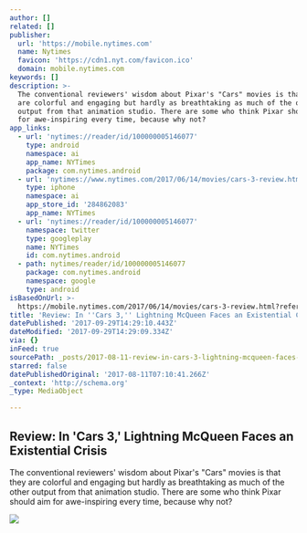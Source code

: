 ```yaml
---
author: []
related: []
publisher:
  url: 'https://mobile.nytimes.com'
  name: Nytimes
  favicon: 'https://cdn1.nyt.com/favicon.ico'
  domain: mobile.nytimes.com
keywords: []
description: >-
  The conventional reviewers' wisdom about Pixar's "Cars" movies is that they
  are colorful and engaging but hardly as breathtaking as much of the other
  output from that animation studio. There are some who think Pixar should aim
  for awe-inspiring every time, because why not?
app_links:
  - url: 'nytimes://reader/id/100000005146077'
    type: android
    namespace: ai
    app_name: NYTimes
    package: com.nytimes.android
  - url: 'nytimes://www.nytimes.com/2017/06/14/movies/cars-3-review.html'
    type: iphone
    namespace: ai
    app_store_id: '284862083'
    app_name: NYTimes
  - url: 'nytimes://reader/id/100000005146077'
    namespace: twitter
    type: googleplay
    name: NYTimes
    id: com.nytimes.android
  - path: nytimes/reader/id/100000005146077
    package: com.nytimes.android
    namespace: google
    type: android
isBasedOnUrl: >-
  https://mobile.nytimes.com/2017/06/14/movies/cars-3-review.html?referrer=google_kp&referer=https://www.google.com/
title: 'Review: In ''Cars 3,'' Lightning McQueen Faces an Existential Crisis'
datePublished: '2017-09-29T14:29:10.443Z'
dateModified: '2017-09-29T14:29:09.334Z'
via: {}
inFeed: true
sourcePath: _posts/2017-08-11-review-in-cars-3-lightning-mcqueen-faces-an-existential.md
starred: false
datePublishedOriginal: '2017-08-11T07:10:41.266Z'
_context: 'http://schema.org'
_type: MediaObject

---
```

<article style=""><h1>Review: In 'Cars 3,' Lightning McQueen Faces an Existential Crisis</h1><p>The conventional reviewers' wisdom about Pixar's "Cars" movies is that they are colorful and engaging but hardly as breathtaking as much of the other output from that animation studio. There are some who think Pixar should aim for awe-inspiring every time, because why not?</p><img src="https://cdn1.nyt.com/images/2017/05/11/movies/video-cars-3-trailer-5/video-cars-3-trailer-5-videoSixteenByNine1050.jpg" /></article>